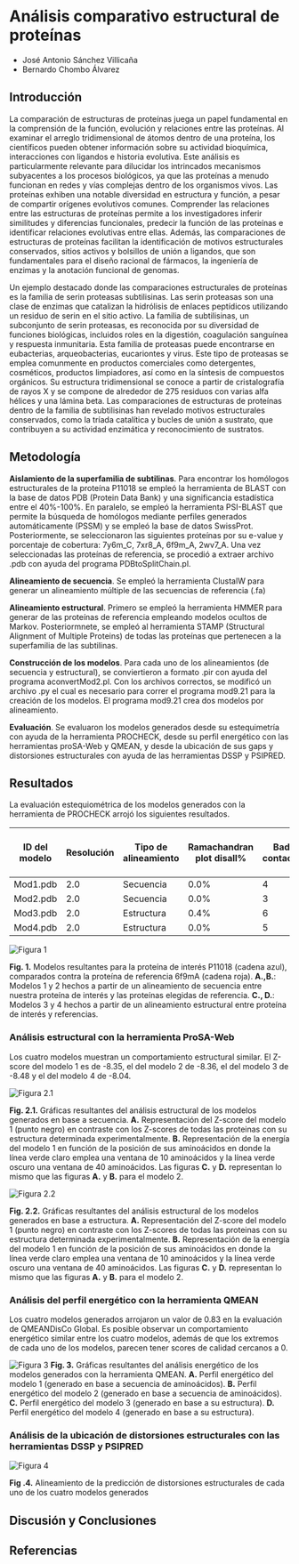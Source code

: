 # Análisis comparativo estructural de proteínas
- José Antonio Sánchez Villicaña
- Bernardo Chombo Álvarez

## Introducción
La comparación de estructuras de proteínas juega un papel fundamental en la
comprensión de la función, evolución y relaciones entre las proteínas. Al
examinar el arreglo tridimensional de átomos dentro de una proteína, los
científicos pueden obtener información sobre su actividad bioquímica,
interacciones con ligandos e historia evolutiva. Este análisis es
particularmente relevante para dilucidar los intrincados mecanismos subyacentes
a los procesos biológicos, ya que las proteínas a menudo funcionan en redes y
vías complejas dentro de los organismos vivos. Las proteínas exhiben una notable
diversidad en estructura y función, a pesar de compartir orígenes evolutivos
comunes. Comprender las relaciones entre las estructuras de proteínas permite a
los investigadores inferir similitudes y diferencias funcionales, predecir la
función de las proteínas e identificar relaciones evolutivas entre ellas.
Además, las comparaciones de estructuras de proteínas facilitan la
identificación de motivos estructurales conservados, sitios activos y bolsillos
de unión a ligandos, que son fundamentales para el diseño racional de fármacos,
la ingeniería de enzimas y la anotación funcional de genomas.

Un ejemplo destacado donde las comparaciones estructurales de proteínas es la
familia de serin proteasas subtilisinas. Las serin proteasas son una clase de
enzimas que catalizan la hidrólisis de enlaces peptídicos utilizando un residuo
de serin en el sitio activo. La familia de subtilisinas, un subconjunto de serin
proteasas, es reconocida por su diversidad de funciones biológicas, incluidos
roles en la digestión, coagulación sanguínea y respuesta inmunitaria. Esta
familia de proteasas puede encontrarse en eubacterias, arqueobacterias,
eucariontes y virus. Este tipo de proteasas se emplea comunmente en productos
comerciales como detergentes, cosméticos, productos limpiadores, así como en la
síntesis de compuestos orgánicos. Su estructura tridimensional se conoce a
partir de cristalografía de rayos X y se compone de alrededor de 275 residuos
con varias alfa hélices y una lámina beta. Las comparaciones de estructuras de
proteínas dentro de la familia de subtilisinas han revelado motivos
estructurales conservados, como la tríada catalítica y bucles de unión a
sustrato, que contribuyen a su actividad enzimática y reconocimiento de
sustratos.

## Metodología
**Aislamiento de la superfamilia de subtilinas**. Para encontrar los homólogos estructurales de la proteína P11018 se empleó la herramienta de BLAST con la base de datos PDB (Protein Data Bank) y una significancia estadística entre el 40%-100%. En paralelo, se empleó la herramienta PSI-BLAST que permite la búsqueda de homólogos mediante perfiles generados automáticamente (PSSM) y se empleó la base de datos SwissProt. Posteriormente, se seleccionaron las siguientes proteínas por su e-value y porcentaje de cobertura: 7y6m_C, 7xr8_A, 6f9m_A, 2wv7_A. Una vez seleccionadas las proteínas de referencia, se procedió a extraer archivo .pdb con ayuda del programa PDBtoSplitChain.pl.

**Alineamiento de secuencia**. Se empleó la herramienta ClustalW para generar un alineamiento múltiple de las secuencias de referencia (.fa) 

**Alineamiento estructural**. Primero se empleó la herramienta HMMER para generar  de las proteínas de referencia empleando modelos ocultos de Markov. Posteriormnete, se empleó al herramienta STAMP (Structural Alignment of Multiple Proteins) de todas las proteínas que pertenecen a la superfamilia de las subtilinas.

**Construcción de los modelos**. Para cada uno de los alineamientos (de secuencia y estructural), se conviertieron a formato .pir con ayuda del programa aconvertMod2.pl. Con los archivos correctos, se modificó un archivo .py el cual es necesario para correr el programa mod9.21 para la creación de los modelos. El programa mod9.21 crea dos modelos por alineamiento.

**Evaluación**. Se evaluaron los modelos generados desde su estequimetría con ayuda de la herramienta PROCHECK, desde su perfil energético con las herramientas proSA-Web y QMEAN, y desde la ubicación de sus gaps y distorsiones estructurales con ayuda de las herramientas DSSP y PSIPRED.

## Resultados
La evaluación estequiométrica de los modelos generados con la herramienta de
PROCHECK arrojó los siguientes resultados.

|ID del modelo| Resolución |Tipo de alineamiento  | Ramachandran plot disall% | Bad contacts | cis-peptides | M/c bond angles w.l.*| M/c bond lengths w.l.* |
|--|--|--|--|--|--|--|--|
Mod1.pdb| 2.0 | Secuencia | 0.0% | 4 | 1 | 93.1% | 99.5% | 
Mod2.pdb| 2.0 | Secuencia | 0.0% | 3 | 1 | 93.4% | 99.5% |
Mod3.pdb| 2.0 | Estructura | 0.4% | 6 | 1 | 94.1% | 99.5% |
Mod4.pdb| 2.0 | Estructura | 0.0% | 5 | 1 | 94.3% | 99.2% |

![Figura 1](./figs/models.png)

**Fig. 1.** Modelos resultantes para la proteína de interés P11018 (cadena
azul), comparados contra la proteína de referencia 6f9mA (cadena roja). **A.,B.**:
Modelos 1 y 2 hechos a partir de un alineamiento de secuencia entre nuestra
proteína de interés y las proteínas elegidas de referencia. **C., D.**: Modelos 3 y 4
hechos a partir de un alineamiento estructural entre proteína de interés y
referencias.

### Análisis estructural con la herramienta ProSA-Web
Los cuatro modelos muestran un comportamiento estructural similar. El Z-score
del modelo 1 es de -8.35, el del modelo 2 de -8.36, el del modelo 3 de -8.48 y
el del modelo 4 de -8.04.

![Figura 2.1](./figs/prosa_1_2.jpg)

**Fig. 2.1.** Gráficas resultantes del análisis estructural de los modelos
generados en base a secuencia. **A.** Representación del Z-score del modelo 1
(punto negro) en
contraste con los Z-scores de todas las proteinas con su estructura determinada
experimentalmente. **B.** Representación de la energía del modelo 1 en función de
la posición de sus aminoácidos en donde la línea verde claro emplea una ventana
de 10 aminoácidos y la línea verde oscuro una ventana de 40 aminoácidos. Las
figuras **C.** y **D.** representan lo mismo que las figuras **A.** y **B.** para
el modelo 2.

![Figura 2.2](./figs/prosa_3_4.jpg)

**Fig. 2.2.** Gráficas resultantes del análisis estructural de los modelos
generados en base a estructura. **A.** Representación del Z-score del modelo 1
(punto negro) en
contraste con los Z-scores de todas las proteinas con su estructura determinada
experimentalmente. **B.** Representación de la energía del modelo 1 en función de
la posición de sus aminoácidos en donde la línea verde claro emplea una ventana
de 10 aminoácidos y la línea verde oscuro una ventana de 40 aminoácidos. Las
figuras **C.** y **D.** representan lo mismo que las figuras **A.** y **B.** para
el modelo 2.

### Análisis del perfil energético con la herramienta QMEAN
Los cuatro modelos generados arrojaron un valor de 0.83 en la evaluación de
QMEANDisCo Global. Es posible observar un comportamiento energético similar entre los
cuatro modelos, además de que los extremos de cada uno de los modelos, parecen
tener scores de calidad cercanos a 0.

![Figura 3](./figs/qmeans.jpg)
**Fig. 3.** Gráficas resultantes del análisis energético de los modelos
generados con la herramienta QMEAN. **A.** Perfil energético del modelo 1
(generado en base a secuencia de aminoácidos). **B.** Perfil energético del modelo 2
(generado en base a secuencia de aminoácidos). **C.** Perfil energético del modelo 3
(generado en base a su estructura). **D.** Perfil energético del modelo 4
(generado en base a su estructura). 

### Análisis de la ubicación de distorsiones estructurales con las herramientas DSSP y PSIPRED
![Figura 4](./figs/dssp.jpg)

**Fig .4.** Alineamiento de la predicción de distorsiones estructurales de cada
uno de los
cuatro modelos generados

## Discusión y Conclusiones


## Referencias
